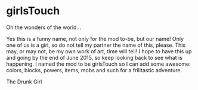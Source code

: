 # girlsTouch
Oh the wonders of the world...

Yes this is a funny name, not only for the mod to-be, but our name! Only one of us is a girl, so do not tell my partner the name of this, please. This may, or may not, be my own work of art, time will tell! I hope to have this up and going by the end of June 2015, so keep looking back to see what is happening. 
I named the mod to be girlsTouch so I can add some awesome: colors, blocks, powers, items, mobs and such for a frilltastic adventure.

The Drunk Girl
